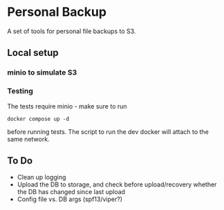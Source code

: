 # Personal Backup

A set of tools for personal file backups to S3.

## Local setup

### minio to simulate S3

### Testing

The tests require minio - make sure to run

```
docker compose up -d
```

before running tests. The script to run the dev docker will attach to the same network.

## To Do

- Clean up logging
- Upload the DB to storage, and check before upload/recovery whether the DB has changed since last upload
- Config file vs. DB args (spf13/viper?)

